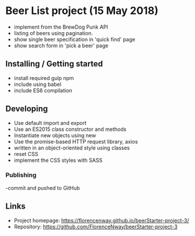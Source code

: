 
# Beer List project (15 May 2018)

- implement from the BrewDog Punk API
- listing of beers using pagination. 
- show single beer specification in 'quick find' page 
- show search form in 'pick a beer' page

## Installing / Getting started

- install required gulp npm
- include using babel
- include ES6 compilation


## Developing

- Use default import and export
- Use an ES2015 class constructor and methods
- Instantiate new objects using new
- Use the promise-based HTTP request library, axios
- written in an object-oriented style using classes
- reset CSS
- implement the CSS styles with SASS


### Publishing
-commit and pushed to GitHub


## Links

- Project homepage: https://florencenway.github.io/beerStarter-project-3/
- Repository: https://github.com/FlorenceNway/beerStarter-project-3


